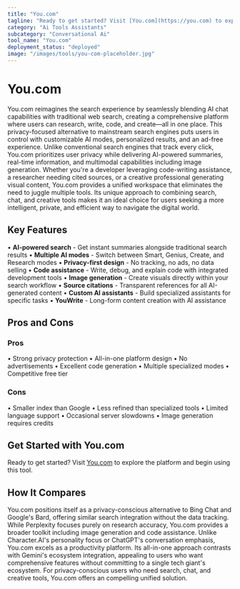 ```yaml
---
title: "You.com"
tagline: "Ready to get started? Visit [You.com](https://you.com) to explore the platform and begin using this tool...."
category: "Ai Tools Assistants"
subcategory: "Conversational Ai"
tool_name: "You.com"
deployment_status: "deployed"
image: "/images/tools/you-com-placeholder.jpg"
---
```


# You.com

You.com reimagines the search experience by seamlessly blending AI chat capabilities with traditional web search, creating a comprehensive platform where users can research, write, code, and create—all in one place. This privacy-focused alternative to mainstream search engines puts users in control with customizable AI modes, personalized results, and an ad-free experience. Unlike conventional search engines that track every click, You.com prioritizes user privacy while delivering AI-powered summaries, real-time information, and multimodal capabilities including image generation. Whether you're a developer leveraging code-writing assistance, a researcher needing cited sources, or a creative professional generating visual content, You.com provides a unified workspace that eliminates the need to juggle multiple tools. Its unique approach to combining search, chat, and creative tools makes it an ideal choice for users seeking a more intelligent, private, and efficient way to navigate the digital world.

## Key Features

• **AI-powered search** - Get instant summaries alongside traditional search results
• **Multiple AI modes** - Switch between Smart, Genius, Create, and Research modes
• **Privacy-first design** - No tracking, no ads, no data selling
• **Code assistance** - Write, debug, and explain code with integrated development tools
• **Image generation** - Create visuals directly within your search workflow
• **Source citations** - Transparent references for all AI-generated content
• **Custom AI assistants** - Build specialized assistants for specific tasks
• **YouWrite** - Long-form content creation with AI assistance

## Pros and Cons

### Pros
• Strong privacy protection
• All-in-one platform design
• No advertisements
• Excellent code generation
• Multiple specialized modes
• Competitive free tier

### Cons
• Smaller index than Google
• Less refined than specialized tools
• Limited language support
• Occasional server slowdowns
• Image generation requires credits

## Get Started with You.com

Ready to get started? Visit [You.com](https://you.com) to explore the platform and begin using this tool.

## How It Compares

You.com positions itself as a privacy-conscious alternative to Bing Chat and Google's Bard, offering similar search integration without the data tracking. While Perplexity focuses purely on research accuracy, You.com provides a broader toolkit including image generation and code assistance. Unlike Character.AI's personality focus or ChatGPT's conversation emphasis, You.com excels as a productivity platform. Its all-in-one approach contrasts with Gemini's ecosystem integration, appealing to users who want comprehensive features without committing to a single tech giant's ecosystem. For privacy-conscious users who need search, chat, and creative tools, You.com offers an compelling unified solution.